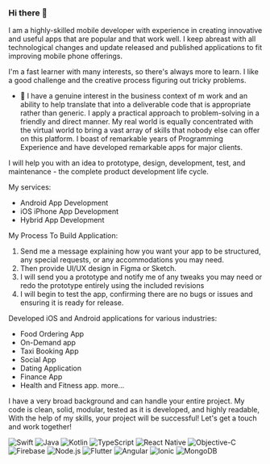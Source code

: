 ### Hi there 👋

I am a highly-skilled mobile developer with experience in creating innovative and useful apps that are popular and that work well. I keep abreast with all technological changes and update released and published applications to fit improving mobile phone offerings.

I'm a fast learner with many interests, so there's always more to learn. I like a good challenge and the creative process figuring out tricky problems. 
<!--
**

Here are some ideas to get you started:
-->
- 🔭 I have a genuine interest in the business context of m work and an ability to help translate that into a deliverable code that is appropriate rather than generic. I apply a practical approach to problem-solving in a friendly and direct manner. My real world is equally concentrated with the virtual world to bring a vast array of skills that nobody else can offer on this platform. I boast of remarkable years of Programming Experience and have developed remarkable apps for major clients.

I will help you with an idea to prototype, design, development, test, and maintenance - the complete product development life cycle.

My services:
- Android App Development
- iOS iPhone App Development
- Hybrid App Development

My Process To Build Application:
1. Send me a message explaining how you want your app to be structured, any special requests, or any accommodations you may need.
2. Then provide UI/UX design in Figma or Sketch.
3. I will send you a prototype and notify me of any tweaks you may need or redo the prototype entirely using the included revisions
4. I will begin to test the app, confirming there are no bugs or issues and ensuring it is ready for release.

Developed iOS and Android applications for various industries:
- Food Ordering App
- On-Demand app
- Taxi Booking App
- Social App
- Dating Application
- Finance App
- Health and Fitness app.
more...

I have a very broad background and can handle your entire project. My code is clean, solid, modular, tested as it is developed, and highly readable, With the help of my skills, your project will be successful! Let's get a touch and work together!

<p>
  <img alt="Swift" src="https://img.shields.io/badge/HTML-E34F26?logo=html5&logoColor=white&style=flat" />
  <img alt="Java" src="https://img.shields.io/badge/CSS-1572B6?logo=css3&logoColor=white&style=flat" />
  <img alt="Kotlin" src="https://img.shields.io/badge/JavaScript-F7DF1E?logo=javascript&logoColor=white&style=flat" />
  <img alt="TypeScript" src="https://img.shields.io/badge/TypeScript-3178C6?logo=typescript&logoColor=white&style=flat" />

  <img alt="React Native" src="https://img.shields.io/badge/Vue.js-4FC08D?logo=vue-dot-js&logoColor=white&style=flat" />
  <img alt="Objective-C" src="https://img.shields.io/badge/Angular-DD0031?logo=angular&logoColor=white&style=flat" />
  <img alt="Firebase" src="https://img.shields.io/badge/React-61DAFB?logo=react&logoColor=white&style=flat" />
  
  <img alt="Node.js" src="https://img.shields.io/badge/NestJs-E0234E?logo=nestjs&logoColor=white&style=flat" />
  <img alt="Flutter" src="https://img.shields.io/badge/express-000000?logo=express&logoColor=white&style=flat" />
  
  <img alt="Angular" src="https://img.shields.io/badge/PostgreSQL-336791?logo=postgresql&logoColor=white&style=flat" />
  <img alt="Ionic" src="https://img.shields.io/badge/mongoDB-47A248?logo=mongodb&logoColor=white&style=flat" />
  
  <img alt="MongoDB" src="https://img.shields.io/badge/sass-CC6699?logo=sass&logoColor=white&style=flat" />
</p>
